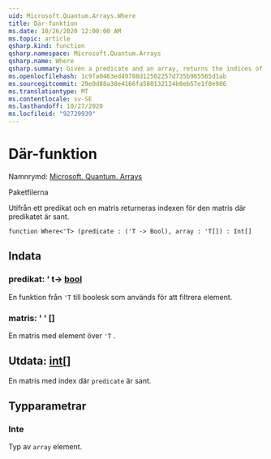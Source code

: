 ```yaml
---
uid: Microsoft.Quantum.Arrays.Where
title: Där-funktion
ms.date: 10/26/2020 12:00:00 AM
ms.topic: article
qsharp.kind: function
qsharp.namespace: Microsoft.Quantum.Arrays
qsharp.name: Where
qsharp.summary: Given a predicate and an array, returns the indices of that array where the predicate is true.
ms.openlocfilehash: 1c9fa0463ed49788d12502257d735b965565d1ab
ms.sourcegitcommit: 29e0d88a30e4166fa580132124b0eb57e1f0e986
ms.translationtype: MT
ms.contentlocale: sv-SE
ms.lasthandoff: 10/27/2020
ms.locfileid: "92729939"
---
```

# <a name="where-function"></a>Där-funktion

Namnrymd: [Microsoft. Quantum. Arrays](xref:Microsoft.Quantum.Arrays)

Paketfilerna [](https://nuget.org/packages/)


Utifrån ett predikat och en matris returneras indexen för den matris där predikatet är sant.

```qsharp
function Where<'T> (predicate : ('T -> Bool), array : 'T[]) : Int[]
```


## <a name="input"></a>Indata

### <a name="predicate--t---bool"></a>predikat: ' t-> [bool](xref:microsoft.quantum.lang-ref.bool)

En funktion från `'T` till boolesk som används för att filtrera element.


### <a name="array--t"></a>matris: ' ' []

En matris med element över `'T` .



## <a name="output--int"></a>Utdata: [int](xref:microsoft.quantum.lang-ref.int)[]

En matris med index där `predicate` är sant.

## <a name="type-parameters"></a>Typparametrar

### <a name="t"></a>Inte

Typ av `array` element.